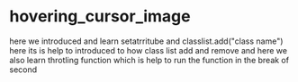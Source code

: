 # hovering_cursor_image
here we introduced and learn setatrritube and classlist.add("class name") here its is help to introduced to how class list add and remove and here we also learn throtling function which is help to run the function in the break of second
